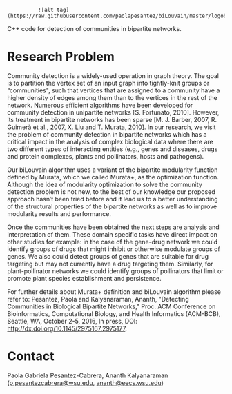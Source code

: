 
              ![alt tag](https://raw.githubusercontent.com/paolapesantez/biLouvain/master/logobiLouvain.png)


C++ code for detection of communities in bipartite networks.


# Research Problem

Community detection is a widely-used operation in graph theory. The goal is to partition the vertex set of an input graph into tightly-knit groups or “communities", such that vertices that are assigned to a community have a higher density of edges among them than to the vertices in the rest of the network. Numerous efficient algorithms have been developed for community detection in unipartite networks [S. Fortunato, 2010]. However, its treatment in bipartite networks has been sparse [M. J. Barber, 2007, R. Guimerà et al., 2007, X. Liu and T. Murata, 2010]. In our research, we visit the problem of community detection in bipartite networks which has a critical impact in the analysis of complex biological data where there are two different types of interacting entities (e.g., genes and diseases, drugs and protein complexes, plants and pollinators, hosts and pathogens). 

Our biLouvain algorithm uses a variant of the bipartite modularity function defined by Murata, which we called Murata+, as the optimization function. Although the idea of modularity optimization to solve the community detection problem is not new, to the best of our knowledge our proposed approach hasn’t been tried before and it lead us to a better understanding of the structural properties of the bipartite networks as well as to improve modularity results and performance. 

Once the communities have been obtained the next steps are analysis and interpretation of them. These domain specific tasks have direct impact on other studies for example: in the case of the gene-drug network we could identify groups of drugs that might inhibit or otherwise modulate groups of genes. We also could detect groups of genes that are suitable for drug targeting but may not currently have a drug targeting them. Similarly, for plant-pollinator networks we could identify groups of pollinators that limit or promote plant species establishment and persistence.

For further details about Murata+ definition and biLouvain algorithm please refer to:
                  Pesantez, Paola and Kalyanaraman, Ananth, "Detecting Communities in Biological Bipartite Networks," 
                  Proc. ACM Conference on Bioinformatics, Computational Biology, and Health Informatics (ACM-BCB), 
                  Seattle, WA, October 2-5, 2016, In press, DOI: http://dx.doi.org/10.1145/2975167.2975177.
  
# Contact
Paola Gabriela Pesantez-Cabrera, Ananth Kalyanaraman (p.pesantezcabrera@wsu.edu, ananth@eecs.wsu.edu)

